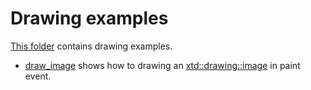 # Drawing examples

[This folder](.) contains drawing examples.

* [draw_image](draw_image/README.md) shows how to drawing an [xtd::drawing::image](../../../src/xtd.drawing/include/xtd/drawing/image.h) in paint event.
